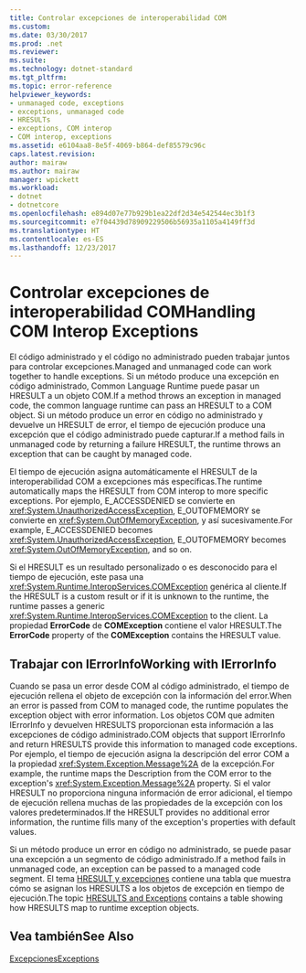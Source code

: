 ```yaml
---
title: Controlar excepciones de interoperabilidad COM
ms.custom: 
ms.date: 03/30/2017
ms.prod: .net
ms.reviewer: 
ms.suite: 
ms.technology: dotnet-standard
ms.tgt_pltfrm: 
ms.topic: error-reference
helpviewer_keywords:
- unmanaged code, exceptions
- exceptions, unmanaged code
- HRESULTs
- exceptions, COM interop
- COM interop, exceptions
ms.assetid: e6104aa8-8e5f-4069-b864-def85579c96c
caps.latest.revision: 
author: mairaw
ms.author: mairaw
manager: wpickett
ms.workload:
- dotnet
- dotnetcore
ms.openlocfilehash: e894d07e77b929b1ea22df2d34e542544ec3b1f3
ms.sourcegitcommit: e7f04439d78909229506b56935a1105a4149ff3d
ms.translationtype: HT
ms.contentlocale: es-ES
ms.lasthandoff: 12/23/2017
---
```

# <a name="handling-com-interop-exceptions"></a><span data-ttu-id="e801b-102">Controlar excepciones de interoperabilidad COM</span><span class="sxs-lookup"><span data-stu-id="e801b-102">Handling COM Interop Exceptions</span></span>
<span data-ttu-id="e801b-103">El código administrado y el código no administrado pueden trabajar juntos para controlar excepciones.</span><span class="sxs-lookup"><span data-stu-id="e801b-103">Managed and unmanaged code can work together to handle exceptions.</span></span> <span data-ttu-id="e801b-104">Si un método produce una excepción en código administrado, Common Language Runtime puede pasar un HRESULT a un objeto COM.</span><span class="sxs-lookup"><span data-stu-id="e801b-104">If a method throws an exception in managed code, the common language runtime can pass an HRESULT to a COM object.</span></span> <span data-ttu-id="e801b-105">Si un método produce un error en código no administrado y devuelve un HRESULT de error, el tiempo de ejecución produce una excepción que el código administrado puede capturar.</span><span class="sxs-lookup"><span data-stu-id="e801b-105">If a method fails in unmanaged code by returning a failure HRESULT, the runtime throws an exception that can be caught by managed code.</span></span>  
  
 <span data-ttu-id="e801b-106">El tiempo de ejecución asigna automáticamente el HRESULT de la interoperabilidad COM a excepciones más específicas.</span><span class="sxs-lookup"><span data-stu-id="e801b-106">The runtime automatically maps the HRESULT from COM interop to more specific exceptions.</span></span> <span data-ttu-id="e801b-107">Por ejemplo, E_ACCESSDENIED se convierte en <xref:System.UnauthorizedAccessException>, E_OUTOFMEMORY se convierte en <xref:System.OutOfMemoryException>, y así sucesivamente.</span><span class="sxs-lookup"><span data-stu-id="e801b-107">For example, E_ACCESSDENIED becomes <xref:System.UnauthorizedAccessException>, E_OUTOFMEMORY becomes <xref:System.OutOfMemoryException>, and so on.</span></span>  
  
 <span data-ttu-id="e801b-108">Si el HRESULT es un resultado personalizado o es desconocido para el tiempo de ejecución, este pasa una <xref:System.Runtime.InteropServices.COMException> genérica al cliente.</span><span class="sxs-lookup"><span data-stu-id="e801b-108">If the HRESULT is a custom result or if it is unknown to the runtime, the runtime passes a generic <xref:System.Runtime.InteropServices.COMException> to the client.</span></span> <span data-ttu-id="e801b-109">La propiedad **ErrorCode** de **COMException** contiene el valor HRESULT.</span><span class="sxs-lookup"><span data-stu-id="e801b-109">The **ErrorCode** property of the **COMException** contains the HRESULT value.</span></span>  
  
## <a name="working-with-ierrorinfo"></a><span data-ttu-id="e801b-110">Trabajar con IErrorInfo</span><span class="sxs-lookup"><span data-stu-id="e801b-110">Working with IErrorInfo</span></span>  
 <span data-ttu-id="e801b-111">Cuando se pasa un error desde COM al código administrado, el tiempo de ejecución rellena el objeto de excepción con la información del error.</span><span class="sxs-lookup"><span data-stu-id="e801b-111">When an error is passed from COM to managed code, the runtime populates the exception object with error information.</span></span> <span data-ttu-id="e801b-112">Los objetos COM que admiten IErrorInfo y devuelven HRESULTS proporcionan esta información a las excepciones de código administrado.</span><span class="sxs-lookup"><span data-stu-id="e801b-112">COM objects that support IErrorInfo and return HRESULTS provide this information to managed code exceptions.</span></span> <span data-ttu-id="e801b-113">Por ejemplo, el tiempo de ejecución asigna la descripción del error COM a la propiedad <xref:System.Exception.Message%2A> de la excepción.</span><span class="sxs-lookup"><span data-stu-id="e801b-113">For example, the runtime maps the Description from the COM error to the exception's <xref:System.Exception.Message%2A> property.</span></span> <span data-ttu-id="e801b-114">Si el valor HRESULT no proporciona ninguna información de error adicional, el tiempo de ejecución rellena muchas de las propiedades de la excepción con los valores predeterminados.</span><span class="sxs-lookup"><span data-stu-id="e801b-114">If the HRESULT provides no additional error information, the runtime fills many of the exception's properties with default values.</span></span>  
  
 <span data-ttu-id="e801b-115">Si un método produce un error en código no administrado, se puede pasar una excepción a un segmento de código administrado.</span><span class="sxs-lookup"><span data-stu-id="e801b-115">If a method fails in unmanaged code, an exception can be passed to a managed code segment.</span></span> <span data-ttu-id="e801b-116">El tema [HRESULT y excepciones](../../../docs/framework/interop/how-to-map-hresults-and-exceptions.md) contiene una tabla que muestra cómo se asignan los HRESULTS a los objetos de excepción en tiempo de ejecución.</span><span class="sxs-lookup"><span data-stu-id="e801b-116">The topic [HRESULTS and Exceptions](../../../docs/framework/interop/how-to-map-hresults-and-exceptions.md) contains a table showing how HRESULTS map to runtime exception objects.</span></span>  

## <a name="see-also"></a><span data-ttu-id="e801b-117">Vea también</span><span class="sxs-lookup"><span data-stu-id="e801b-117">See Also</span></span>
[<span data-ttu-id="e801b-118">Excepciones</span><span class="sxs-lookup"><span data-stu-id="e801b-118">Exceptions</span></span>](index.md) 
